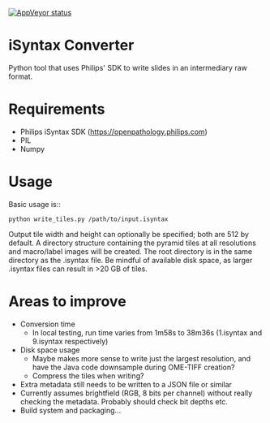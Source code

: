 [![AppVeyor status](https://ci.appveyor.com/api/projects/status/github/isyntax-to-raw)](https://ci.appveyor.com/project/gs-jenkins/isyntax-to-raw)

iSyntax Converter
=================

Python tool that uses Philips' SDK to write slides in an intermediary raw format.

Requirements
============

* Philips iSyntax SDK (https://openpathology.philips.com)
* PIL
* Numpy

Usage
=====

Basic usage is::

    python write_tiles.py /path/to/input.isyntax

Output tile width and height can optionally be specified; both are 512 by default.
A directory structure containing the pyramid tiles at all resolutions and macro/label images
will be created.  The root directory is in the same directory as the .isyntax file.
Be mindful of available disk space, as larger .isyntax files can result in >20 GB of tiles.

Areas to improve
================

* Conversion time
    - In local testing, run time varies from 1m58s to 38m36s (1.isyntax and 9.isyntax respectively)
* Disk space usage
    - Maybe makes more sense to write just the largest resolution, and have the Java code downsample during OME-TIFF creation?
    - Compress the tiles when writing?
* Extra metadata still needs to be written to a JSON file or similar
* Currently assumes brightfield (RGB, 8 bits per channel) without really checking the metadata.  Probably should check bit depths etc.
* Build system and packaging...
